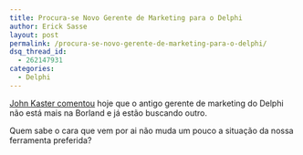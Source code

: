 ```yaml
---
title: Procura-se Novo Gerente de Marketing para o Delphi
author: Erick Sasse
layout: post
permalink: /procura-se-novo-gerente-de-marketing-para-o-delphi/
dsq_thread_id:
  - 262147931
categories:
  - Delphi
---
```

[John Kaster comentou][1] hoje que o antigo gerente de marketing do Delphi n&atilde;o est&aacute; mais na Borland e j&aacute; est&atilde;o buscando outro.

Quem sabe o cara que vem por ai n&atilde;o muda um pouco a situa&ccedil;&atilde;o da nossa ferramenta preferida?

 [1]: http://groups.google.com/group/borland.public.delphi.non-technical/browse_frm/thread/131c164fd1c66ec9/9fe2d5bc22cd122f#9fe2d5bc22cd122f